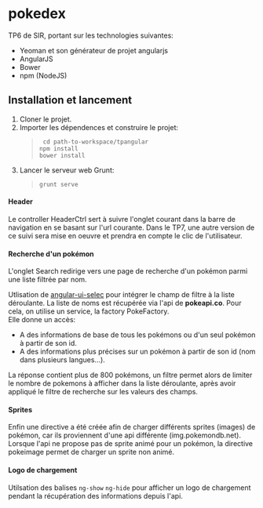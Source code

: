 # pokedex
TP6 de SIR, portant sur les technologies suivantes: <br />
- Yeoman et son générateur de projet angularjs
- AngularJS
- Bower
- npm (NodeJS)

## Installation et lancement

1) Cloner le projet.
2) Importer les dépendences et construire le projet:  <br />
   > `` cd path-to-workspace/tpangular`` <br />
   > `` npm install `` <br />
   > `` bower install ``  <br />
3) Lancer le serveur web Grunt: <br />
   > `` grunt serve ``  <br />
   
#### Header

Le controller HeaderCtrl sert à suivre l'onglet courant dans la barre de navigation en se basant sur l'url courante. Dans le TP7, une autre version de ce suivi sera mise en oeuvre et prendra en compte le clic de l'utilisateur.

#### Recherche d'un pokémon

L'onglet Search redirige vers une page de recherche d'un pokémon parmi une liste filtrée par nom.

Utlisation de [angular-ui-selec](https://github.com/angular-ui/ui-select) pour intégrer le champ de filtre à la liste déroulante.
La liste de noms est récupérée via l'api de **pokeapi.co**.
Pour cela, on utilise un service, la factory PokeFactory.  
Elle donne un accès:
- A des informations de base de tous les pokémons ou d'un seul pokémon à partir de son id.
- A des informations plus précises sur un pokémon à partir de son id (nom dans plusieurs langues...).  

La réponse contient plus de 800 pokémons, un filtre permet alors de limiter le nombre de pokemons à afficher dans la liste déroulante, après avoir appliqué le filtre de recherche sur les valeurs des champs.

#### Sprites
Enfin une directive a été créée afin de charger différents sprites (images) de pokémon, car ils proviennent d'une api différente (img.pokemondb.net). Lorsque l'api ne propose pas de sprite animé pour un pokémon, la directive pokeimage permet de charger un sprite non animé.

#### Logo de chargement
Utilsation des balises `ng-show` `ng-hide` pour afficher un logo de chargement pendant la récupération des informations depuis l'api.

